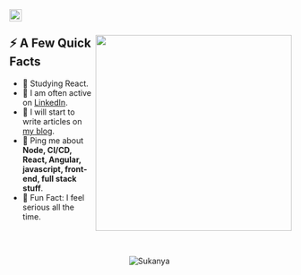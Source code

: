 <a href="https://www.linkedin.com/in/isukanyadutta">
  <img align="left" alt="Sukanya Dutta LinkedIn" width="22px" src="https://res.cloudinary.com/dhylingfj/image/upload/v1674543961/Sukanya%27s/linkedinn_aqoqhs.svg" />
</a>

</br>

<div>
  
  <img width="350px" align="right" src="https://user-images.githubusercontent.com/49310523/214232283-c6302afe-2975-49c5-9b0b-54422f4b2fbc.jpg" />
  <h2>⚡️ A Few Quick Facts</h2>
  <ul>
    <li>🧐 Studying React.</li>
    <li>📝 I am often active on <a href="https://www.linkedin.com/in/isukanyadutta">LinkedIn</a>.</li>
    <li>📝 I will start to write articles on <a href="https://sukanyadutta3096.blogspot.com">my blog</a>.</li>
    <li>💬 Ping me about <strong>Node, CI/CD, React, Angular, javascript, front-end, full stack stuff</strong>.</li>
    <!-- <li>📙 Check out my <a href="https://cdn.tomondre.com/TomasOndrejkaCV.pdf">resume</a>.</li> -->
    <li>🎉 Fun Fact: I feel serious all the time.</li>
  </ul>
</div>

</br>
</br>

<p align="center"> <img src="https://github-readme-stats.vercel.app/api?username=sukanya3096&show_icons=true&theme=great-gatsby" alt="Sukanya" />

<img width="0" src="https://visitor-badge.glitch.me/badge?page_id=sukanya3096.sukanya3096" />
